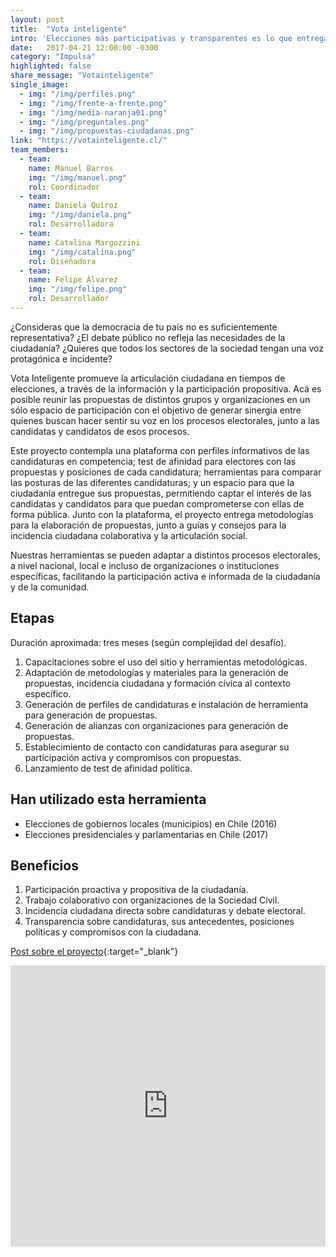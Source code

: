 ```yaml
---
layout: post
title:  "Vota inteligente"
intro: 'Elecciones más participativas y transparentes es lo que entrega esta herramienta digital de vanguardia.'
date:   2017-04-21 12:00:00 -0300
category: "Impulsa"
highlighted: false
share_message: "Votainteligente"
single_image:
  - img: "/img/perfiles.png"
  - img: "/img/frente-a-frente.png"
  - img: "/img/media-naranja01.png"
  - img: "/img/preguntales.png"
  - img: "/img/propuestas-ciudadanas.png"
link: "https://votainteligente.cl/"
team_members:
  - team:
    name: Manuel Barros
    img: "/img/manuel.png"
    rol: Coordinador
  - team:
    name: Daniela Quiroz
    img: "/img/daniela.png"
    rol: Desarrolladora
  - team:
    name: Catalina Margozzini
    img: "/img/catalina.png"
    rol: Diseñadora
  - team:
    name: Felipe Álvarez
    img: "/img/felipe.png"
    rol: Desarrollador
---
```

¿Consideras que la democracia de tu país no es suficientemente representativa? ¿El debate público no refleja las necesidades de la ciudadanía? ¿Quieres que todos los sectores de la sociedad tengan una voz protagónica e incidente?

Vota Inteligente promueve la articulación ciudadana en tiempos de elecciones, a través de la información y la participación propositiva. Acá es posible reunir las propuestas de distintos grupos y organizaciones en un sólo espacio de participación con el objetivo de generar sinergia entre quienes buscan hacer sentir su voz en los procesos electorales, junto a las candidatas y candidatos de esos procesos.

Este proyecto contempla una plataforma con perfiles informativos de las candidaturas en competencia; test de afinidad para electores con las propuestas y posiciones de cada candidatura; herramientas para comparar las posturas de las diferentes candidaturas; y un espacio para que la ciudadanía entregue sus propuestas, permitiendo captar el interés de las candidatas y candidatos para que puedan comprometerse con ellas de forma pública. Junto con la plataforma, el proyecto entrega metodologías para la elaboración de propuestas, junto a guías y consejos para la incidencia ciudadana colaborativa y la articulación social.

Nuestras herramientas se pueden adaptar a distintos procesos electorales, a nivel nacional, local e incluso de organizaciones o instituciones específicas, facilitando la participación activa e informada de la ciudadanía y de la comunidad.

## Etapas
Duración aproximada: tres meses (según complejidad del desafío).
1. Capacitaciones sobre el uso del sitio y herramientas metodológicas.
2. Adaptación de metodologías y materiales para la generación de propuestas, incidencia ciudadana y formación cívica al contexto específico.
3. Generación de perfiles de candidaturas e instalación de herramienta para generación de propuestas.
4. Generación de alianzas con organizaciones para generación de propuestas.
5. Establecimiento de contacto con candidaturas para asegurar su participación activa y compromisos con propuestas.
6. Lanzamiento de test de afinidad política.

## Han utilizado esta herramienta
- Elecciones de gobiernos locales (municipios) en Chile (2016)
- Elecciones presidenciales y parlamentarias en Chile (2017)

## Beneficios
1. Participación proactiva y propositiva de la ciudadanía.
2. Trabajo colaborativo con organizaciones de la Sociedad Civil.
3. Incidencia ciudadana directa sobre candidaturas y debate electoral.
4. Transparencia sobre candidaturas, sus antecedentes, posiciones políticas y compromisos con la ciudadana.

[Post sobre el proyecto](https://blogs.iadb.org/abierto-al-publico/2018/01/18/vota-inteligente-plataforma-participativa-abre-proceso-electoral/,){:target="_blank"}

<iframe width="100%" height="450" src="https://www.youtube.com/embed/gPRqUpawUFo?rel=0&amp;showinfo=0" frameborder="0" allow="autoplay; encrypted-media" allowfullscreen></iframe>
